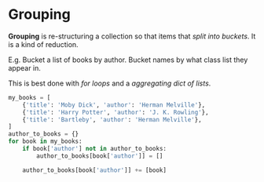 # Grouping

**Grouping** is re-structuring a collection so that items that _split into buckets_.
It is a kind of reduction.

E.g. Bucket a list of books by author.
Bucket names by what class list they appear in.

This is best done with _for loops_ and a _aggregating dict of lists_.

```py
my_books = [
    {'title': 'Moby Dick', 'author': 'Herman Melville'},
    {'title': 'Harry Potter', 'author': 'J. K. Rowling'},
    {'title': 'Bartleby', 'author': 'Herman Melville'},
]
author_to_books = {}
for book in my_books:
    if book['author'] not in author_to_books:
        author_to_books[book['author']] = []

    author_to_books[book['author']] += [book]
```

